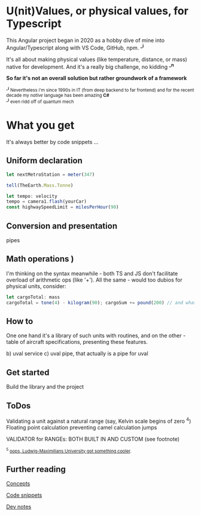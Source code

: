# U(nit)Values, or physical values, for Typescript
This Angular project began in 2020 as a hobby dive of mine into Angular/Typescript along with VS Code, GitHub, npm. <sup>**_i**</sup>

It's all about making physical values (like temperature, distance, or mass) native for development. And it's a really big challenge, no kidding <sup>**_n**</sup>

**So far it's not an overall solution but rather groundwork of a framework**

<sub><sup>**_i**</sup> Nevertheless i'm since 1990s in IT (from deep backend to far frontend) and for the recent decade my *native* language has been amazing **C#**</sub>\
<sub><sup>**_i**</sup> even ridd off of quantum mech</sub>

# What you get
It's always better by code snippets ...
## Uniform declaration
```typescript
let nextMetroStation = meter(347)

tell(TheEarth.Mass.Tonne)

let tempo: velocity
tempo = camera1.flash(yourCar)
const highwaySpeedLimit = milesPerHour(90)
```
## Conversion and presentation
pipes

## Math operations )
I'm thinking on the syntax meanwhile - both TS and JS don't facilitate overload of arithmetic ops (like '+'). All the same - would too dubios for physical units, consider: 
```typescript 
let cargoTotal: mass 
cargoTotal = tone(4) - kilogram(90); cargoSum += pound(200) // and what unit shall be derived here?
```
## How to 
One one hand it's a library of such units with routines, and on the other - table of aircraft specifications, presenting these features.

b) uval service
c) uval pipe, that actually is a pipe for uval


## Get started

Build the library and the project

## ToDos
Validating a unit against a natural range (say, Kelvin scale begins of zero <sup>4</sup>)
Floating point calculation
preventing camel calculation jumps

VALIDATOR for RANGEs: BOTH BUILT IN AND CUSTOM (see footnote)

<sub><sup>5</sup> [oops, Ludwig-Maximilians University got something cooler](https://www.mpg.de/research/negative-absolute-temperature#:~:text=Thus%2C%20nothing%20can%20be%20colder,nonetheless%20has%20negative%20Kelvin%20values).</sub>

## Further reading
[Concepts](readme+/_concepts.md)

[Code snippets](README.specs.ts)

[Dev notes]()